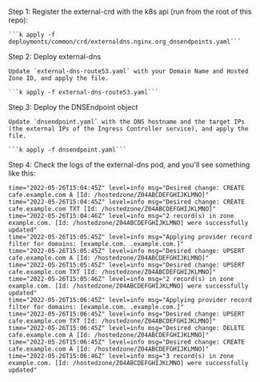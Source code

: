 Step 1: Register the external-crd with the k8s api (run from the root of this repo):

    ```k apply -f deployments/common/crd/externaldns.nginx.org_dnsendpoints.yaml```

Step 2: Deploy external-dns

    Update `external-dns-route53.yaml` with your Domain Name and Hosted Zone ID, and apply the file.

    ```k apply -f external-dns-route53.yaml```

Step 3: Deploy the DNSEndpoint object

    Update `dnsendpoint.yaml` with the DNS hostname and the target IPs (the external IPs of the Ingress Controller service), and apply the file.

    ```k apply -f dnsendpoint.yaml```

Step 4: Check the logs of the external-dns pod, and you'll see something like this:

```
time="2022-05-26T15:04:45Z" level=info msg="Desired change: CREATE cafe.example.com A [Id: /hostedzone/Z04ABCDEFGHIJKLMNO]"
time="2022-05-26T15:04:45Z" level=info msg="Desired change: CREATE cafe.example.com TXT [Id: /hostedzone/Z04ABCDEFGHIJKLMNO]"
time="2022-05-26T15:04:46Z" level=info msg="2 record(s) in zone example.com. [Id: /hostedzone/Z04ABCDEFGHIJKLMNO] were successfully updated"
time="2022-05-26T15:05:45Z" level=info msg="Applying provider record filter for domains: [example.com. .example.com.]"
time="2022-05-26T15:05:45Z" level=info msg="Desired change: UPSERT cafe.example.com A [Id: /hostedzone/Z04ABCDEFGHIJKLMNO]"
time="2022-05-26T15:05:45Z" level=info msg="Desired change: UPSERT cafe.example.com TXT [Id: /hostedzone/Z04ABCDEFGHIJKLMNO]"
time="2022-05-26T15:05:46Z" level=info msg="2 record(s) in zone example.com. [Id: /hostedzone/Z04ABCDEFGHIJKLMNO] were successfully updated"
time="2022-05-26T15:06:45Z" level=info msg="Applying provider record filter for domains: [example.com. .example.com.]"
time="2022-05-26T15:06:45Z" level=info msg="Desired change: UPSERT cafe.example.com TXT [Id: /hostedzone/Z04ABCDEFGHIJKLMNO]"
time="2022-05-26T15:06:45Z" level=info msg="Desired change: DELETE cafe.example.com A [Id: /hostedzone/Z04ABCDEFGHIJKLMNO]"
time="2022-05-26T15:06:45Z" level=info msg="Desired change: CREATE cafe.example.com A [Id: /hostedzone/Z04ABCDEFGHIJKLMNO]"
time="2022-05-26T15:06:46Z" level=info msg="3 record(s) in zone example.com. [Id: /hostedzone/Z04ABCDEFGHIJKLMNO] were successfully updated"
```
